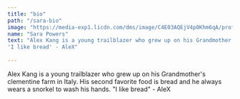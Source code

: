 ```yaml
---
title: "bio"
path: "/sara-bio"
image: "https://media-exp1.licdn.com/dms/image/C4E03AQEjV4p0Khm6qA/profile-displayphoto-shrink_800_800/0?e=1588809600&v=beta&t=0JxqK6YiBznNikTYBofr4b9QdRvGRubA1Dlt8sseUkM"
name: "Sara Powers"
text: "Alex Kang is a young trailblazer who grew up on his Grandmother's clementine farm in Italy. His second favorite food is bread and he always wears a snorkel to wash his hands.
'I like bread' - AleX"
 
--- 
```


Alex Kang is a young trailblazer who grew up on his Grandmother's clementine farm in Italy. His second favorite food is bread and he always wears a snorkel to wash his hands.
"I like bread" - AleX
 